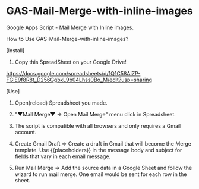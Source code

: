 # GAS-Mail-Merge-with-inline-images
Google Apps Script - Mail Merge with Inline images.

How to Use GAS-Mail-Merge-with-inline-images?



[Install]

1. Copy this SpreadSheet on your Google Drive!

https://docs.google.com/spreadsheets/d/1Q1C58AiZP-FGIE9f8R8t_D256GgbxL9b04Lhss0Bo_M/edit?usp=sharing

[Use]

1. Open(reload) Spreadsheet you made.
2. "▼Mail Merge▼ -> Open Mail Merge" menu click in Spreadsheet.
3. The script is compatible with all browsers and only requires a Gmail account.
4. Create Gmail Draft
 => Create a draft in Gmail that will become the Merge template. Use {{placeholders}} in the message body and subject for fields that vary in each email message.

5. Run Mail Merge
 => Add the source data in a Google Sheet and follow the wizard to run mail merge. One email would be sent for each row in the sheet.

